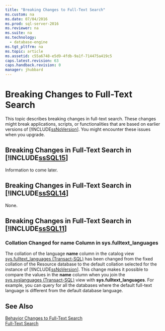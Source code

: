 ```yaml
---
title: "Breaking Changes to Full-Text Search"
ms.custom: na
ms.date: 07/04/2016
ms.prod: sql-server-2016
ms.reviewer: na
ms.suite: na
ms.technology: 
  - database-engine
ms.tgt_pltfrm: na
ms.topic: article
ms.assetid: c55a6748-e5d9-4fdb-9a1f-714475a419c5
caps.latest.revision: 63
caps.handback.revision: 0
manager: jhubbard
---
```

# Breaking Changes to Full-Text Search
This topic describes breaking changes in full-text search. These changes might break applications, scripts, or functionalities that are based on earlier versions of [!INCLUDE[ssNoVersion](../../Topics/TopicNameContainA/tokens/ssNoVersion_md.md)]. You might encounter these issues when you upgrade.  
  
## Breaking Changes in Full-Text Search in [!INCLUDE[ssSQL15](../../Topics/TopicNameContainA/tokens/ssSQL15_md.md)]  
 Information to come later.  
  
## Breaking Changes in Full-Text Search in [!INCLUDE[ssSQL14](../../Topics/TopicNameContainA/tokens/ssSQL14_md.md)]  
 None.  
  
## Breaking Changes in Full-Text Search in [!INCLUDE[ssSQL11](../../Topics/TopicNameContainA/tokens/ssSQL11_md.md)]  
  
### Collation Changed for name Column in sys.fulltext_languages  
 The collation of the language **name** column in the catalog view [sys.fulltext_languages (Transact-SQL)](assetId:///2ed6b53d-1cf2-4763-9d58-36ea24a610ef) has been changed from the fixed collation of the Resource database to the default collation selected for the instance of [!INCLUDE[ssNoVersion](../../Topics/TopicNameContainA/tokens/ssNoVersion_md.md)]. This change makes it possible to compare the values in the **name** column when you join the [sys.syslanguages (Transact-SQL)](assetId:///f216d1cd-997c-42f0-a737-abbdfcd88383) view with **sys.fulltext_languages**. For example, you can query for all the databases where the default full-text language is different from the default database language.  
  
## See Also  
 [Behavior Changes to Full-Text Search](../../Topics/TopicNameNotContainA/Behavior-Changes-to-Full-Text-Search.md)   
 [Full-Text Search](../../Topics/TopicNameNotContainA/Full-Text-Search.md)
